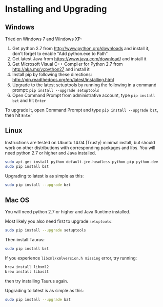 # Installing and Upgrading

## Windows

Tried on Windows 7 and Windows XP:

  1. Get python 2.7 from http://www.python.org/downloads and install it, don't forget to enable "Add python.exe to Path"
  2. Get latest Java from https://www.java.com/download/ and install it
  3. Get Microsoft Visual C++ Compiler for Python 2.7 from http://aka.ms/vcpython27 and install it
  4. Install pip by following these directions: http://pip.readthedocs.org/en/latest/installing.html
  5. Upgrade to the latest setuptools by running the following in a command prompt: `pip install --upgrade setuptools`
  6. Open Command Prompt from administrative account, type `pip install bzt` and hit `Enter`


To upgrade it, open Command Prompt and type `pip install --upgrade bzt`, then hit `Enter`

## Linux
Instructions are tested on Ubuntu 14.04 (Trusty) minimal install, but should work on other distributions with corresponding packages and libs. You will need python 2.7 or higher and Java installed.

```bash
sudo apt-get install python default-jre-headless python-pip python-dev libxml2-dev libxslt-dev zlib1g-dev
sudo pip install bzt
```

Upgrading to latest is as simple as this:

```bash
sudo pip install --upgrade bzt
```

## Mac OS

You will need python 2.7 or higher and Java Runtime installed.

Most likely you also need first to upgrade `setuptools`:

```bash
sudo pip install --upgrade setuptools
```

Then install Taurus:

```bash
sudo pip install bzt
```

If you experience `libxml/xmlversion.h missing` error, try running:

```bash
brew install libxml2
brew install libxslt
```
then try installing Taurus again.


Upgrading to latest is as simple as this:

```bash
sudo pip install --upgrade bzt
```